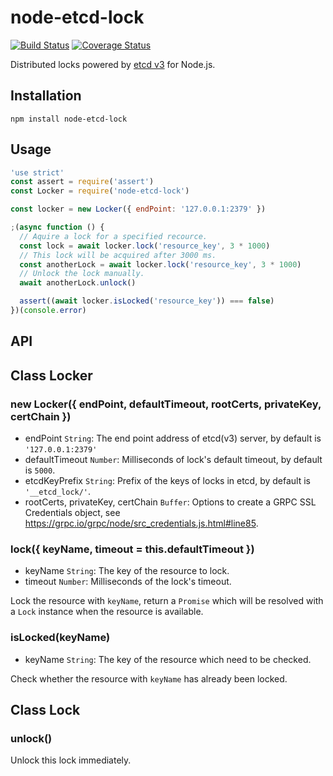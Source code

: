 # node-etcd-lock
[![Build Status](https://travis-ci.org/DavidCai1993/node-etcd-lock.svg?branch=master)](https://travis-ci.org/DavidCai1993/node-etcd-lock)
[![Coverage Status](https://coveralls.io/repos/github/DavidCai1993/node-etcd-lock/badge.svg?branch=master)](https://coveralls.io/github/DavidCai1993/node-etcd-lock?branch=master)

Distributed locks powered by [etcd v3](https://github.com/coreos/etcd) for Node.js.

## Installation

```shell
npm install node-etcd-lock
```

## Usage

```js
'use strict'
const assert = require('assert')
const Locker = require('node-etcd-lock')

const locker = new Locker({ endPoint: '127.0.0.1:2379' })

;(async function () {
  // Aquire a lock for a specified recource.
  const lock = await locker.lock('resource_key', 3 * 1000)
  // This lock will be acquired after 3000 ms.
  const anotherLock = await locker.lock('resource_key', 3 * 1000)
  // Unlock the lock manually.
  await anotherLock.unlock()

  assert((await locker.isLocked('resource_key')) === false)
})(console.error)
```

## API

## Class Locker

### new Locker({ endPoint, defaultTimeout, rootCerts, privateKey, certChain })

- endPoint `String`: The end point address of etcd(v3) server, by default is `'127.0.0.1:2379'`
- defaultTimeout `Number`: Milliseconds of lock's default timeout, by default is `5000`.
- etcdKeyPrefix `String`: Prefix of the keys of locks in etcd, by default is `'__etcd_lock/'`.
- rootCerts, privateKey, certChain `Buffer`: Options to create a GRPC SSL Credentials object, see https://grpc.io/grpc/node/src_credentials.js.html#line85.

### lock({ keyName, timeout = this.defaultTimeout })

- keyName `String`: The key of the resource to lock.
- timeout `Number`: Milliseconds of the lock's timeout.

Lock the resource with `keyName`, return a `Promise` which will be resolved with a `Lock` instance when the resource is available.

### isLocked(keyName)

- keyName `String`: The key of the resource which need to be checked.

Check whether the resource with `keyName` has already been locked.

## Class Lock

### unlock()

Unlock this lock immediately.
